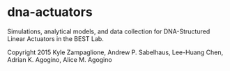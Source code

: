 # dna-actuators
Simulations, analytical models, and data collection for DNA-Structured Linear Actuators in the BEST Lab.

Copyright 2015 Kyle Zampaglione, Andrew P. Sabelhaus, Lee-Huang Chen, Adrian K. Agogino, Alice M. Agogino
